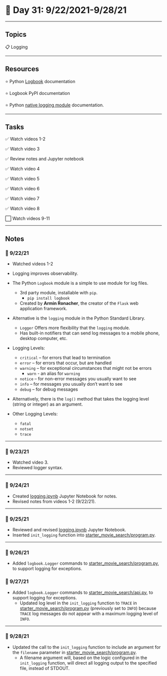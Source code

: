 # :calendar: Day 31: 9/22/2021-9/28/21

---

## Topics

:clipboard: Logging

---

## Resources

:star: Python [Logbook](https://logbook.readthedocs.io/en/stable/) documentation

:star: Logbook PyPI documentation

:star: Python [native logging module](https://docs.python.org/3/library/logging.html) documentation.

---

## Tasks

:white_check_mark: Watch videos 1-2

:white_check_mark: Watch video 3

:white_check_mark: Review notes and Jupyter notebook

:white_check_mark: Watch video 4

:white_check_mark: Watch video 5

:white_check_mark: Watch video 6

:white_check_mark: Watch video 7

:white_check_mark: Watch video 8

:white_large_square: Watch videos 9-11

---

## Notes

### :notebook: 9/22/21

- Watched videos 1-2
- Logging improves observability.
- The Python `Logbook` module is a simple to use module for log files.
  - 3rd party module, installable with `pip`.
    - `pip install logbook`
  - Created by **Armin Ronacher**, the creator of the `Flask` web application framework.

- Alternative is the `logging` module in the Python Standard Library.
  - `Logger` Offers more flexibility that the `logging` module.
  - Has built-in notifiers that can send log messages to a mobile phone, desktop computer, etc.

- Logging Levels:
  - `critical` – for errors that lead to termination
  - `error` – for errors that occur, but are handled
  - `warning` – for exceptional circumstances that might not be errors
    - `warn` - an alias for `warning`
  - `notice` – for non-error messages you usually want to see
  - `info` – for messages you usually don’t want to see
  - `debug` – for debug messages

- Alternatively, there is the `log()` method that takes the logging level (string or integer) as an argument.

- Other Logging Levels:
  - `fatal`
  - `notset`
  - `trace`

---

### :notebook: 9/23/21

- Watched video 3.
- Reviewed logger syntax.

---

### :notebook: 9/24/21

- Created [logging.ipynb](logging.ipynb) Jupyter Notebook for notes.
- Revised notes from videos 1-2 (9/22/21).

---

### :notebook: 9/25/21

- Reviewed and revised [logging.ipynb](logging.ipynb) Jupyter Notebook.
- Inserted `init_logging` function into [starter_movie_search/program.py](starter_movie_search/program.py).

---

### :notebook: 9/26/21

- Added `logbook.Logger` commands to [starter_movie_search/program.py](starter_movie_search/program.py), to support logging for exceptions.

### :notebook: 9/27/21

- Added `logbook.Logger` commands to [starter_movie_search/api.py](starter_movie_search/api.py), to support logging for exceptions.
  - Updated log level in the `init_logging` function to `TRACE` in [starter_movie_search/program.py](starter_movie_search/program.py) (previously set to `INFO`) because `TRACE` log messages do not appear with a maximum logging level of `INFO`.

---

### :notebook: 9/28/21

- Updated the call to the `init_logging` function to include an argument for the `filename` parameter in [starter_movie_search/program.py](starter_movie_search/program.py).
  - A filename argument will, based on the logic configured in the `init_logging` function, will direct all logging output to the specified file, instead of STDOUT.
